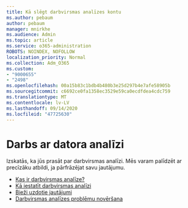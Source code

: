 ```yaml
---
title: Kā slēgt darbvirsmas analīzes kontu
ms.author: pebaum
author: pebaum
manager: mnirkhe
ms.audience: Admin
ms.topic: article
ms.service: o365-administration
ROBOTS: NOINDEX, NOFOLLOW
localization_priority: Normal
ms.collection: Adm_O365
ms.custom:
- "9000655"
- "2498"
ms.openlocfilehash: 00a15b83c1bdb4b480b3e25d297b4e7afe58905b
ms.sourcegitcommit: c6692ce0fa1358ec3529e59ca0ecdfdea4cdc759
ms.translationtype: MT
ms.contentlocale: lv-LV
ms.lasthandoff: 09/14/2020
ms.locfileid: "47725630"
---
```

# <a name="working-with-desktop-analytics"></a>Darbs ar datora analīzi

Izskatās, ka jūs prasāt par darbvirsmas analīzi. Mēs varam palīdzēt ar precīzāku atbildi, ja pārfrāzējat savu jautājumu.

- [Kas ir darbvirsmas analīze?](https://docs.microsoft.com/configmgr/desktop-analytics/overview)
- [Kā iestatīt darbvirsmas analīzi](https://docs.microsoft.com/configmgr/desktop-analytics/set-up)
- [Bieži uzdotie jautājumi](https://docs.microsoft.com/configmgr/desktop-analytics/faq)
- [Darbvirsmas analīzes problēmu novēršana](https://docs.microsoft.com/configmgr/desktop-analytics/troubleshooting)